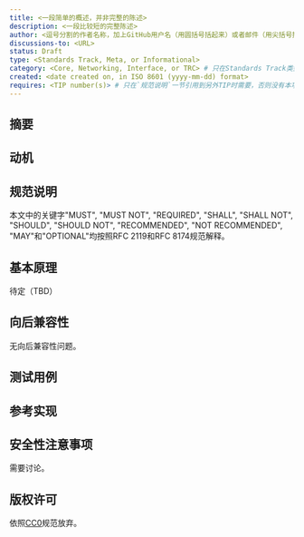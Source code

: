 ```yaml
---
title: <一段简单的概述，并非完整的陈述>
description: <一段比较短的完整陈述>
author: <逗号分割的作者名称，加上GitHub用户名（用圆括号括起来）或者邮件（用尖括号括起来），例如：FirstName LastName (@GitHubUsername), FirstName LastName <foo@bar.com>, FirstName (@GitHubUsername) 和 GitHubUsername (@GitHubUsername)>
discussions-to: <URL>
status: Draft
type: <Standards Track, Meta, or Informational>
category: <Core, Networking, Interface, or TRC> # 只在Standards Track类型上需要，否则没有本项。
created: <date created on, in ISO 8601 (yyyy-mm-dd) format>
requires: <TIP number(s)> # 只在`规范说明`一节引用到另外TIP时需要，否则没有本项。
---
```


<!--
  请在使用本模板前阅读 TIP-1 (https://github.com/TaiSifu/TIPs/blob/main/eip-1.md)！

  这是给一个新的TIP的建议模板。当你完成了必要的章节和字段后，请删除这些评论文本。
  
  注意，一个TIP序号将由一名编辑来赋予。当你通过`pull request`请求提交你的TIP时，请使用带简短标题的文件名即可，例如`eip-draft_title_abbrev.md`。
  
  标题应该不超过44个字符。无论是什么类别，都不应该在标题中包含TIP序号。
  
  TODO: 提交前删除本评论文本
-->

## 摘要

<!--
  `摘要`是一段几句话的技术摘要，是一个比较短的段落。这是说明部分的一个非常简洁且可读的版本。人们应该能仅通过阅读摘要就了解到此规范的要点。

  TODO: 提交前删除本评论文本
-->

## 动机

<!--
  本章节是可选项。
  
  “动机”这部分应该包含对TIP解决的任何重要问题的描述。不要在这里描述TIP怎么解决这些问题，除非你的描述不是太显眼。也不应该在这里描述为什么本TIP应该成为一个标准，除非你的描述也不显眼。
  
  除了少数例外，这里不允许使用外部链接。如果您认为某个特定资源会为您的TIP提供一个令人信服的案例，请将其另存为易于打印的PDF，并将其放入assets文件夹中，然后在这里链接到它。
  
  TODO: 提交前删除本评论文本
-->

## 规范说明

<!--
  “规范说明”部分应描述任何新功能的语法和语义。该规范应该足够详细，以允许任何当前太乙世界（大荒世界，天元界，飞星界，须弥，流浪地球或者其他）提供有竞争力以及能够互操作的实现。

  建议遵循RFC 2119 and RFC 8170标准。如果遵循RFC 2119和RFC 8170，请勿删除相关关键字定义。

  TODO: 提交前删除本评论文本
-->

本文中的关键字"MUST", "MUST NOT", "REQUIRED", "SHALL", "SHALL NOT", "SHOULD", "SHOULD NOT", "RECOMMENDED", "NOT RECOMMENDED", "MAY"和"OPTIONAL"均按照RFC 2119和RFC 8174规范解释。

## 基本原理

<!--
  “基本原理”通过描述设计动机以及做出特定设计决策的原因来充实上述规范。它应该描述涉及问题的替代设计和相关工作，例如，其他太乙世界或者Web3项目如何支持该功能。

  当前的“待定”文本，可以用于草稿阶段。

  TODO: 提交前删除本评论文本
-->

待定（TBD）

## 向后兼容性

<!--
  本章节是可选项。

  所有引入向后不兼容性的TIP，都必须要描述这些不兼容性及其严重性。TIP必须解释作者建议如何处理这些不兼容性。没有足够向后兼容性描述的TIP提交可能会被直接拒绝。

  当前的文本，可以用于草稿阶段。

  TODO: 提交前删除本评论文本
-->

无向后兼容性问题。

## 测试用例

<!--
  本章节对非核心TIP来说是可选的。

  “测试用例”部分应包括预期的输入/输出对，但可以包括一组简洁的可执行测试方法。它不应包含项目生成的文件。本章节不会引入任何新需求（这意味着仅遵循规范部分的实现就应该通过本节的所有测试）。
  
  如果测试包太大而无法合理地包含在本文文本中，请考虑将其添加到`../assets/tip-####/'，不允许外部链接。

  TODO: 提交前删除本评论文本
-->

## 参考实现

<!--
  本章节是可选项。

  “参考实现”部分应包括有助于理解或实施此规范的最小实现。它不应包含项目生成的文件。“参考实现”不能替代规范部分，如果没有它，提案仍然应该可以被理解。
  
  如果参考实现太大而无法合理地包含在本文文本中，请考虑将其添加到`../assets/tip-####/'，不允许外部链接。

  TODO: 提交前删除本评论文本
-->

## 安全性注意事项

<!--
  这是所有的TIP都必须包含的一个部分。这部分要讨论本提案带给太乙世界的变化的相关安全性影响和注意事项，包括可能对安全事项讨论来说都很重要的信息，也包括明面上的风险以及可以在提案的整个生命周期中使用的信息。例如，包括与安全性相关的设计决策、关注点、重要讨论、特定于某个实现的指南和坑、威胁和风险的概述以及如何定位解决它们。缺少“安全性注意事项”部分的TIP提交将被拒绝，如果没有审查人员认为已经足够探讨了安全性事项，TIP不能进入“最终”状态。

  当前的文本，可以用于草稿阶段。

  TODO: 提交前删除本评论文本
-->

需要讨论。

## 版权许可

依照[CC0](../LICENSE.md)规范放弃。
